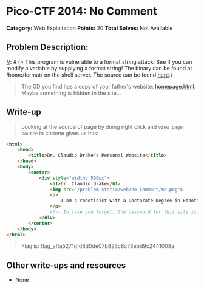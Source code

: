 # Pico-CTF 2014: No Comment

**Category:** Web Exploitation
**Points:** 20
**Total Solves:** Not Available
## Problem Description:

[//]: # (> This program is vulnerable to a format string attack! See if you can modify a variable by supplying a format string! The binary can be found at /home/format/ on the shell server. The source can be found [here](format.c).)
> The CD you find has a copy of your father's website: [homepage.html](https://picoctf.com/api/autogen/serve/homepage.html?static=false&pid=3099c443d360a2514f17f155fb65d5d2). Maybe something is hidden in the site...


## Write-up
[//]: # (> Your write up goes here.)
> Looking at the source of page by doing right click and `view page source` in chrome gives us this:
```html
<html>
	<head>
		<title>Dr. Claudio Drake's Personal Website</title>
	</head>	
	<body>
		<center>
			<div style="width: 500px">
				<h1>Dr. Claudio Drake</h1>				
				<img src="/problem-static/web/no-comment/me.png">				
				<p>
					I am a roboticist with a Doctorate Degree in Robotics. My primary interests are in developing new medical robotics to help doctors better perform surgery on high risk patients. 
				</p>								
				<!-- In case you forget, the password for this site is: flag_affa5271dfd8d0de07b823c8c78ebd9c2441008a -->
			</div>
		</center>
	</body>
</html>
```


> Flag is: flag_affa5271dfd8d0de07b823c8c78ebd9c2441008a.


## Other write-ups and resources

* None
